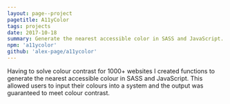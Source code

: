 ```yaml
---
layout: page--project
pagetitle: A11yColor
tags: projects
date: 2017-10-18
summary: Generate the nearest accessible color in SASS and JavaScript.
npm: 'a11ycolor'
github: 'alex-page/a11ycolor'
---
```

Having to solve colour contrast for 1000+ websites I created functions to generate the nearest accessible colour in SASS and JavaScript. This allowed users to input their colours into a system and the output was guaranteed to meet colour contrast.
